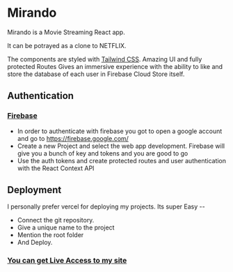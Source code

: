 # Mirando
<p>Mirando is a Movie Streaming React app.</p>

It can be potrayed as a clone to NETFLIX.

The components are styled with [Tailwind CSS](https://tailwindcss.com/).
Amazing UI and fully protected Routes Gives an immersive experience with the ability to like and store the database of each user in Firebase Cloud Store itself.

## Authentication
### [Firebase](https://firebase.google.com/)

- In order to authenticate with firebase you got to open a google account and go to https://firebase.google.com/ 
- Create a new Project and select the web app development. Firebase will give you a bunch of key and tokens and you are good to go
- Use the auth tokens and create protected routes and user authentication with the React Context API

## Deployment
I personally prefer vercel for deploying my projects.
Its super Easy -- 
- Connect the git repository.
- Give a unique name to the project
- Mention the root folder
- And Deploy.

### [You can get Live Access to my site ](https://mirando.vercel.app/)
